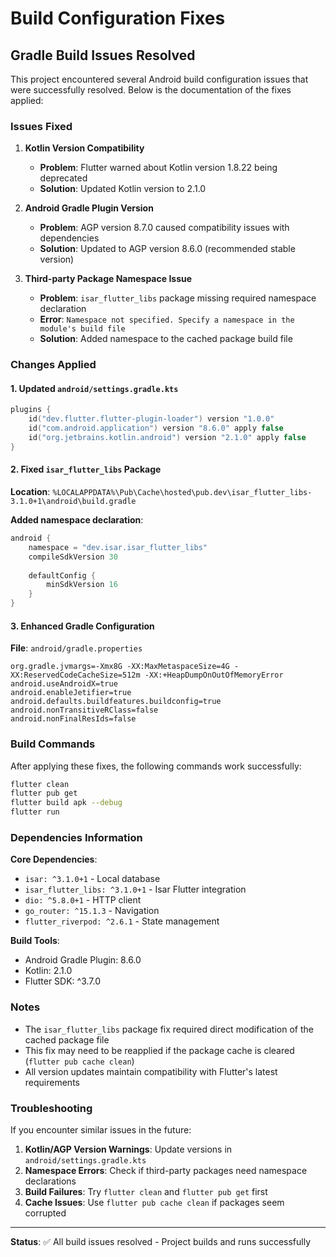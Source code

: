 # Build Configuration Fixes

## Gradle Build Issues Resolved

This project encountered several Android build configuration issues that were successfully resolved. Below is the documentation of the fixes applied:

### Issues Fixed

1. **Kotlin Version Compatibility**
   - **Problem**: Flutter warned about Kotlin version 1.8.22 being deprecated
   - **Solution**: Updated Kotlin version to 2.1.0

2. **Android Gradle Plugin Version**
   - **Problem**: AGP version 8.7.0 caused compatibility issues with dependencies
   - **Solution**: Updated to AGP version 8.6.0 (recommended stable version)

3. **Third-party Package Namespace Issue**
   - **Problem**: `isar_flutter_libs` package missing required namespace declaration
   - **Error**: `Namespace not specified. Specify a namespace in the module's build file`
   - **Solution**: Added namespace to the cached package build file

### Changes Applied

#### 1. Updated `android/settings.gradle.kts`
```kotlin
plugins {
    id("dev.flutter.flutter-plugin-loader") version "1.0.0"
    id("com.android.application") version "8.6.0" apply false
    id("org.jetbrains.kotlin.android") version "2.1.0" apply false
}
```

#### 2. Fixed `isar_flutter_libs` Package
**Location**: `%LOCALAPPDATA%\Pub\Cache\hosted\pub.dev\isar_flutter_libs-3.1.0+1\android\build.gradle`

**Added namespace declaration**:
```gradle
android {
    namespace = "dev.isar.isar_flutter_libs"
    compileSdkVersion 30
    
    defaultConfig {
        minSdkVersion 16
    }
}
```

#### 3. Enhanced Gradle Configuration
**File**: `android/gradle.properties`
```properties
org.gradle.jvmargs=-Xmx8G -XX:MaxMetaspaceSize=4G -XX:ReservedCodeCacheSize=512m -XX:+HeapDumpOnOutOfMemoryError
android.useAndroidX=true
android.enableJetifier=true
android.defaults.buildfeatures.buildconfig=true
android.nonTransitiveRClass=false
android.nonFinalResIds=false
```

### Build Commands

After applying these fixes, the following commands work successfully:

```bash
flutter clean
flutter pub get
flutter build apk --debug
flutter run
```

### Dependencies Information

**Core Dependencies**:
- `isar: ^3.1.0+1` - Local database
- `isar_flutter_libs: ^3.1.0+1` - Isar Flutter integration
- `dio: ^5.8.0+1` - HTTP client
- `go_router: ^15.1.3` - Navigation
- `flutter_riverpod: ^2.6.1` - State management

**Build Tools**:
- Android Gradle Plugin: 8.6.0
- Kotlin: 2.1.0
- Flutter SDK: ^3.7.0

### Notes

- The `isar_flutter_libs` package fix required direct modification of the cached package file
- This fix may need to be reapplied if the package cache is cleared (`flutter pub cache clean`)
- All version updates maintain compatibility with Flutter's latest requirements

### Troubleshooting

If you encounter similar issues in the future:

1. **Kotlin/AGP Version Warnings**: Update versions in `android/settings.gradle.kts`
2. **Namespace Errors**: Check if third-party packages need namespace declarations
3. **Build Failures**: Try `flutter clean` and `flutter pub get` first
4. **Cache Issues**: Use `flutter pub cache clean` if packages seem corrupted

---

**Status**: ✅ All build issues resolved - Project builds and runs successfully
